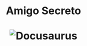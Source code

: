 <div align="center">
  <h1 align="center">
    Amigo Secreto
    <br />
    <br />
        <img src="https://docusaurus.io/img/slash-introducing.svg" alt="Docusaurus">
    </a>
  </h1>
</div>
